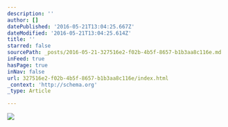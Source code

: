 ```yaml
---
description: ''
author: []
datePublished: '2016-05-21T13:04:25.667Z'
dateModified: '2016-05-21T13:04:25.614Z'
title: ''
starred: false
sourcePath: _posts/2016-05-21-327516e2-f02b-4b5f-8657-b1b3aa8c116e.md
inFeed: true
hasPage: true
inNav: false
url: 327516e2-f02b-4b5f-8657-b1b3aa8c116e/index.html
_context: 'http://schema.org'
_type: Article

---
```

![](https://the-grid-user-content.s3-us-west-2.amazonaws.com/f95bf437-4073-408f-8be4-6025584c81bc.jpg)